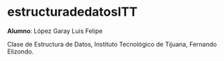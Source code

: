 # estructuradedatosITT

**Alumno**: López Garay Luis Felipe

Clase de Estructura de Datos, Instituto Tecnológico de Tijuana, Fernando Elizondo.